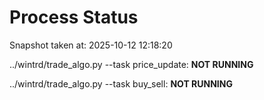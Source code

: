 # Process Status

Snapshot taken at: 2025-10-12 12:18:20

../wintrd/trade_algo.py --task price_update: **NOT RUNNING**

../wintrd/trade_algo.py --task buy_sell: **NOT RUNNING**

